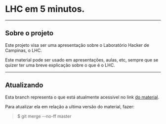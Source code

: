 # LHC em 5 minutos.

 ----
 ## Sobre o projeto

 Este projeto visa ser uma apresentação sobre o Laboratório Hacker de Campinas, o LHC.

 Este material pode ser usado em apresentações, aulas, etc, sempre que se quizer ter uma breve explicação sobre o que é o LHC.

 ----
 ## Atualizando

Esta branch representa o que está atualmente acessivel no link [do material](http://lhc.github.com/lhc5min).

Para atualizar ela em relação a ultima versão do material, fazer:

> $ git merge --no-ff master


